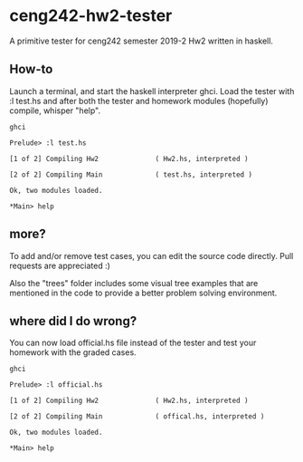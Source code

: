 # ceng242-hw2-tester
A primitive tester for ceng242 semester 2019-2 Hw2 written in haskell.

## How-to
Launch a terminal, and start the haskell interpreter ghci. Load the tester with :l test.hs and after both the tester and homework modules (hopefully) compile, whisper "help".

```
ghci

Prelude> :l test.hs

[1 of 2] Compiling Hw2              ( Hw2.hs, interpreted )

[2 of 2] Compiling Main             ( test.hs, interpreted )

Ok, two modules loaded.

*Main> help
```

## more?
To add and/or remove test cases, you can edit the source code directly. Pull requests are appreciated :)


Also the "trees" folder includes some visual tree examples that are mentioned in the code to provide a better problem solving environment.

## where did I do wrong?

You can now load official.hs file instead of the tester and test your homework with the graded cases.

```
ghci

Prelude> :l official.hs

[1 of 2] Compiling Hw2              ( Hw2.hs, interpreted )

[2 of 2] Compiling Main             ( offical.hs, interpreted )

Ok, two modules loaded.

*Main> help
```

